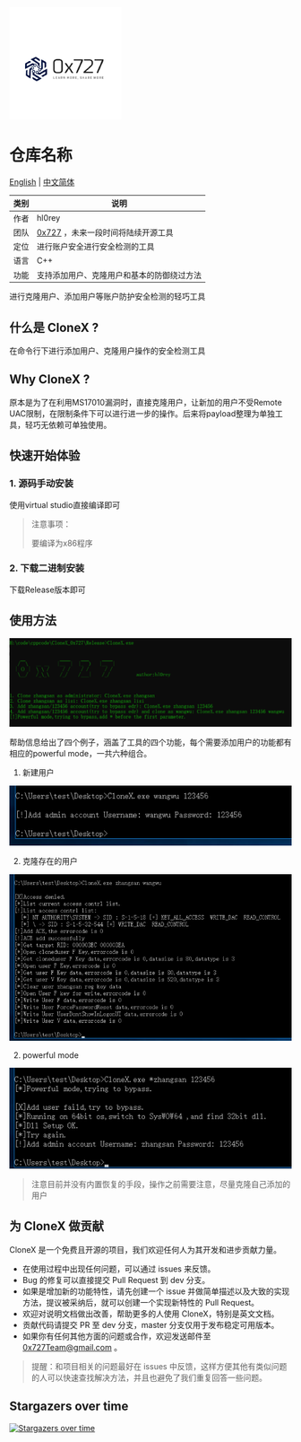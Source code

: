 
![logo](./doc/images/logo.png)

# 仓库名称

[English](./README_en.md) | [中文简体](./README.md)

| 类别 | 说明 |
| ---- | --- |
| 作者 | hl0rey |
| 团队 | [0x727](https://github.com/0x727) ，未来一段时间将陆续开源工具 |
| 定位 | 进行账户安全进行安全检测的工具 |
| 语言 | C++ |
| 功能 | 支持添加用户、克隆用户和基本的防御绕过方法 |


进行克隆用户、添加用户等账户防护安全检测的轻巧工具

## 什么是 CloneX ?

在命令行下进行添加用户、克隆用户操作的安全检测工具

## Why CloneX ?

原本是为了在利用MS17010漏洞时，直接克隆用户，让新加的用户不受Remote UAC限制，在限制条件下可以进行进一步的操作。后来将payload整理为单独工具，轻巧无依赖可单独使用。

## 快速开始体验

### 1. 源码手动安装

使用virtual studio直接编译即可

> 注意事项：
>
> 要编译为x86程序

### 2. 下载二进制安装

下载Release版本即可

## 使用方法

![](doc/images/微信截图_20210818142122.png)

帮助信息给出了四个例子，涵盖了工具的四个功能，每个需要添加用户的功能都有相应的powerful mode，一共六种组合。

1. 新建用户

![](doc/images/微信截图_20210818153228.png)


2. 克隆存在的用户

![](doc/images/微信截图_20210818154211.png)


2. powerful mode

![](doc/images/微信截图_20210818154112.png)




> 注意目前并没有内置恢复的手段，操作之前需要注意，尽量克隆自己添加的用户

## 为 CloneX 做贡献

CloneX 是一个免费且开源的项目，我们欢迎任何人为其开发和进步贡献力量。

- 在使用过程中出现任何问题，可以通过 issues 来反馈。
- Bug 的修复可以直接提交 Pull Request 到 dev 分支。
- 如果是增加新的功能特性，请先创建一个 issue 并做简单描述以及大致的实现方法，提议被采纳后，就可以创建一个实现新特性的 Pull Request。
- 欢迎对说明文档做出改善，帮助更多的人使用 CloneX，特别是英文文档。
- 贡献代码请提交 PR 至 dev 分支，master 分支仅用于发布稳定可用版本。
- 如果你有任何其他方面的问题或合作，欢迎发送邮件至 0x727Team@gmail.com 。

> 提醒：和项目相关的问题最好在 issues 中反馈，这样方便其他有类似问题的人可以快速查找解决方法，并且也避免了我们重复回答一些问题。

## Stargazers over time

[![Stargazers over time](https://starchart.cc/0x727/CloneX.svg)](https://github.com/0x727/CLoneX)

